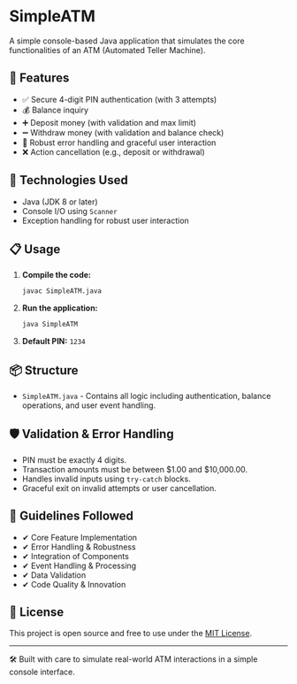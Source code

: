 # SimpleATM

A simple console-based Java application that simulates the core functionalities of an ATM (Automated Teller Machine).

## 🚀 Features

- ✅ Secure 4-digit PIN authentication (with 3 attempts)
- 💰 Balance inquiry
- ➕ Deposit money (with validation and max limit)
- ➖ Withdraw money (with validation and balance check)
- 🔁 Robust error handling and graceful user interaction
- ❌ Action cancellation (e.g., deposit or withdrawal)

## 🧰 Technologies Used

- Java (JDK 8 or later)
- Console I/O using `Scanner`
- Exception handling for robust user interaction

## 📋 Usage

1. **Compile the code:**
   ```bash
   javac SimpleATM.java
   ```

2. **Run the application:**
   ```bash
   java SimpleATM
   ```

3. **Default PIN:** `1234`

## 📦 Structure

- `SimpleATM.java` - Contains all logic including authentication, balance operations, and user event handling.

## 🛡️ Validation & Error Handling

- PIN must be exactly 4 digits.
- Transaction amounts must be between $1.00 and $10,000.00.
- Handles invalid inputs using `try-catch` blocks.
- Graceful exit on invalid attempts or user cancellation.

## 📌 Guidelines Followed

- ✔ Core Feature Implementation
- ✔ Error Handling & Robustness
- ✔ Integration of Components
- ✔ Event Handling & Processing
- ✔ Data Validation
- ✔ Code Quality & Innovation

## 📄 License

This project is open source and free to use under the [MIT License](https://opensource.org/licenses/MIT).

---

🛠️ Built with care to simulate real-world ATM interactions in a simple console interface.
